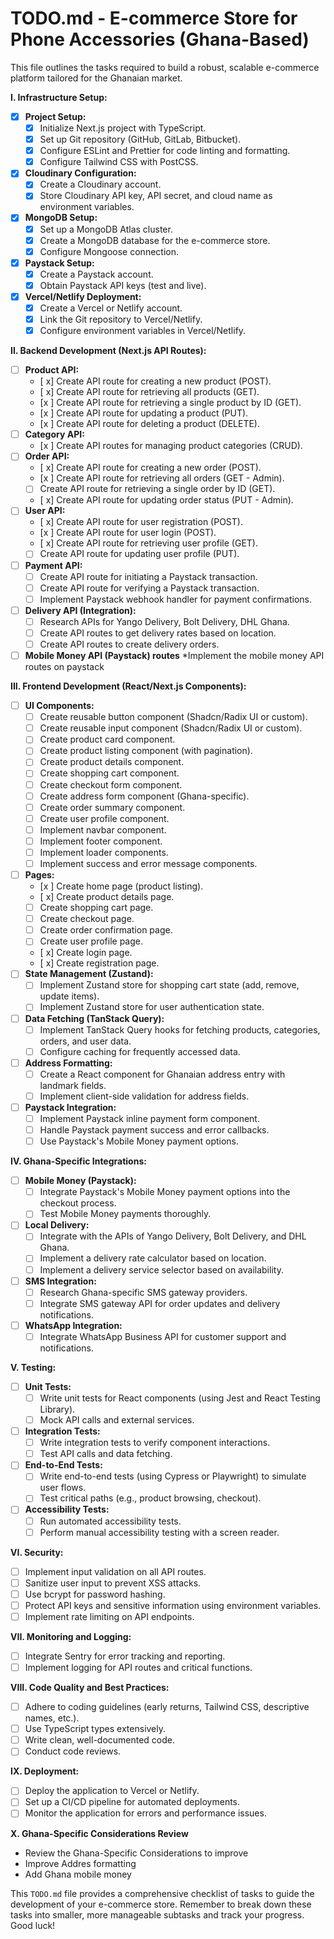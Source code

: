# TODO.md - E-commerce Store for Phone Accessories (Ghana-Based)

This file outlines the tasks required to build a robust, scalable e-commerce platform tailored for the Ghanaian market.

**I. Infrastructure Setup:**

- [x] **Project Setup:**
  - [x] Initialize Next.js project with TypeScript.
  - [x] Set up Git repository (GitHub, GitLab, Bitbucket).
  - [x] Configure ESLint and Prettier for code linting and formatting.
  - [x] Configure Tailwind CSS with PostCSS.
- [x] **Cloudinary Configuration:**
  - [x] Create a Cloudinary account.
  - [x] Store Cloudinary API key, API secret, and cloud name as environment variables.
- [x] **MongoDB Setup:**
  - [x] Set up a MongoDB Atlas cluster.
  - [x] Create a MongoDB database for the e-commerce store.
  - [x] Configure Mongoose connection.
- [x] **Paystack Setup:**
  - [x] Create a Paystack account.
  - [x] Obtain Paystack API keys (test and live).
- [x] **Vercel/Netlify Deployment:**
  - [x] Create a Vercel or Netlify account.
  - [x] Link the Git repository to Vercel/Netlify.
  - [x] Configure environment variables in Vercel/Netlify.

**II. Backend Development (Next.js API Routes):**

- [ ] **Product API:**
  - [ x] Create API route for creating a new product (POST).
  - [ x] Create API route for retrieving all products (GET).
  - [x ] Create API route for retrieving a single product by ID (GET).
  - [x ] Create API route for updating a product (PUT).
  - [x ] Create API route for deleting a product (DELETE).
- [ ] **Category API:**
  - [x ] Create API routes for managing product categories (CRUD).
- [ ] **Order API:**
  - [ x] Create API route for creating a new order (POST).
  - [x ] Create API route for retrieving all orders (GET - Admin).
  - [ ] Create API route for retrieving a single order by ID (GET).
  - [ x] Create API route for updating order status (PUT - Admin).
- [ ] **User API:**
  - [ x] Create API route for user registration (POST).
  - [x ] Create API route for user login (POST).
  - [ x] Create API route for retrieving user profile (GET).
  - [ ] Create API route for updating user profile (PUT).
- [ ] **Payment API:**
  - [ ] Create API route for initiating a Paystack transaction.
  - [ ] Create API route for verifying a Paystack transaction.
  - [ ] Implement Paystack webhook handler for payment confirmations.
- [ ] **Delivery API (Integration):**
  - [ ] Research APIs for Yango Delivery, Bolt Delivery, DHL Ghana.
  - [ ] Create API routes to get delivery rates based on location.
  - [ ] Create API routes to create delivery orders.
- [ ] **Mobile Money API (Paystack) routes**
      \*Implement the mobile money API routes on paystack

**III. Frontend Development (React/Next.js Components):**

- [ ] **UI Components:**
  - [ ] Create reusable button component (Shadcn/Radix UI or custom).
  - [ ] Create reusable input component (Shadcn/Radix UI or custom).
  - [ ] Create product card component.
  - [ ] Create product listing component (with pagination).
  - [ ] Create product details component.
  - [ ] Create shopping cart component.
  - [ ] Create checkout form component.
  - [ ] Create address form component (Ghana-specific).
  - [ ] Create order summary component.
  - [ ] Create user profile component.
  - [ ] Implement navbar component.
  - [ ] Implement footer component.
  - [ ] Implement loader components.
  - [ ] Implement success and error message components.
- [ ] **Pages:**
  - [x ] Create home page (product listing).
  - [ x] Create product details page.
  - [ ] Create shopping cart page.
  - [ ] Create checkout page.
  - [ ] Create order confirmation page.
  - [ ] Create user profile page.
  - [ x] Create login page.
  - [ x] Create registration page.
- [ ] **State Management (Zustand):**
  - [ ] Implement Zustand store for shopping cart state (add, remove, update items).
  - [ ] Implement Zustand store for user authentication state.
- [ ] **Data Fetching (TanStack Query):**
  - [ ] Implement TanStack Query hooks for fetching products, categories, orders, and user data.
  - [ ] Configure caching for frequently accessed data.
- [ ] **Address Formatting:**
  - [ ] Create a React component for Ghanaian address entry with landmark fields.
  - [ ] Implement client-side validation for address fields.
- [ ] **Paystack Integration:**
  - [ ] Implement Paystack inline payment form component.
  - [ ] Handle Paystack payment success and error callbacks.
  - [ ] Use Paystack's Mobile Money payment options.

**IV. Ghana-Specific Integrations:**

- [ ] **Mobile Money (Paystack):**
  - [ ] Integrate Paystack's Mobile Money payment options into the checkout process.
  - [ ] Test Mobile Money payments thoroughly.
- [ ] **Local Delivery:**
  - [ ] Integrate with the APIs of Yango Delivery, Bolt Delivery, and DHL Ghana.
  - [ ] Implement a delivery rate calculator based on location.
  - [ ] Implement a delivery service selector based on availability.
- [ ] **SMS Integration:**
  - [ ] Research Ghana-specific SMS gateway providers.
  - [ ] Integrate SMS gateway API for order updates and delivery notifications.
- [ ] **WhatsApp Integration:**
  - [ ] Integrate WhatsApp Business API for customer support and notifications.

**V. Testing:**

- [ ] **Unit Tests:**
  - [ ] Write unit tests for React components (using Jest and React Testing Library).
  - [ ] Mock API calls and external services.
- [ ] **Integration Tests:**
  - [ ] Write integration tests to verify component interactions.
  - [ ] Test API calls and data fetching.
- [ ] **End-to-End Tests:**
  - [ ] Write end-to-end tests (using Cypress or Playwright) to simulate user flows.
  - [ ] Test critical paths (e.g., product browsing, checkout).
- [ ] **Accessibility Tests:**
  - [ ] Run automated accessibility tests.
  - [ ] Perform manual accessibility testing with a screen reader.

**VI. Security:**

- [ ] Implement input validation on all API routes.
- [ ] Sanitize user input to prevent XSS attacks.
- [ ] Use bcrypt for password hashing.
- [ ] Protect API keys and sensitive information using environment variables.
- [ ] Implement rate limiting on API endpoints.

**VII. Monitoring and Logging:**

- [ ] Integrate Sentry for error tracking and reporting.
- [ ] Implement logging for API routes and critical functions.

**VIII. Code Quality and Best Practices:**

- [ ] Adhere to coding guidelines (early returns, Tailwind CSS, descriptive names, etc.).
- [ ] Use TypeScript types extensively.
- [ ] Write clean, well-documented code.
- [ ] Conduct code reviews.

**IX. Deployment:**

- [ ] Deploy the application to Vercel or Netlify.
- [ ] Set up a CI/CD pipeline for automated deployments.
- [ ] Monitor the application for errors and performance issues.

**X. Ghana-Specific Considerations Review**

- Review the Ghana-Specific Considerations to improve
- Improve Addres formatting
- Add Ghana mobile money

This `TODO.md` file provides a comprehensive checklist of tasks to guide the development of your e-commerce store. Remember to break down these tasks into smaller, more manageable subtasks and track your progress. Good luck!

